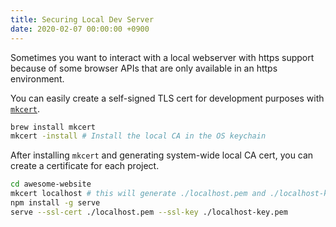```yaml
---
title: Securing Local Dev Server
date: 2020-02-07 00:00:00 +0900
---
```


Sometimes you want to interact with a local webserver with https support because of some browser APIs that are only available in an https environment.

You can easily create a self-signed TLS cert for development purposes with [`mkcert`](https://github.com/FiloSottile/mkcert).

```bash
brew install mkcert
mkcert -install # Install the local CA in the OS keychain
```

After installing `mkcert` and generating system-wide local CA cert, you can create a certificate for each project.

```bash
cd awesome-website
mkcert localhost # this will generate ./localhost.pem and ./localhost-key.pem
npm install -g serve
serve --ssl-cert ./localhost.pem --ssl-key ./localhost-key.pem
```
